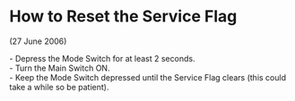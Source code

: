 # How to Reset the Service Flag
(27 June 2006)

\- Depress the Mode Switch for at least 2 seconds.  
\- Turn the Main Switch ON.  
\- Keep the Mode Switch depressed until the Service Flag clears (this could take a while so be patient).

